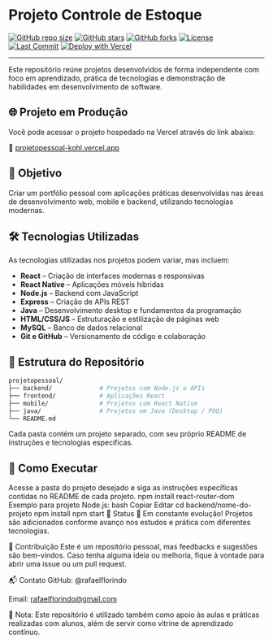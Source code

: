 # Projeto Controle de Estoque

[![GitHub repo size](https://img.shields.io/github/repo-size/rafaelflorindo/projetopessoal?color=blue)](https://github.com/rafaelflorindo/projetopessoal)
[![GitHub stars](https://img.shields.io/github/stars/rafaelflorindo/projetopessoal?style=social)](https://github.com/rafaelflorindo/projetopessoal/stargazers)
[![GitHub forks](https://img.shields.io/github/forks/rafaelflorindo/projetopessoal?style=social)](https://github.com/rafaelflorindo/projetopessoal/network)
[![License](https://img.shields.io/github/license/rafaelflorindo/projetopessoal)](https://github.com/rafaelflorindo/projetopessoal/blob/main/LICENSE)
[![Last Commit](https://img.shields.io/github/last-commit/rafaelflorindo/projetopessoal)](https://github.com/rafaelflorindo/projetopessoal/commits/main)
[![Deploy with Vercel](https://vercel.com/button)](https://vercel.com/new/import?s=https://github.com/rafaelflorindo/projetopessoal)

---

Este repositório reúne projetos desenvolvidos de forma independente com foco em aprendizado, prática de tecnologias e demonstração de habilidades em desenvolvimento de software.

## 🌐 Projeto em Produção

Você pode acessar o projeto hospedado na Vercel através do link abaixo:


🔗 [projetopessoal-kohl.vercel.app](https://projetopessoal-kohl.vercel.app/)


## 🧠 Objetivo

Criar um portfólio pessoal com aplicações práticas desenvolvidas nas áreas de desenvolvimento web, mobile e backend, utilizando tecnologias modernas.


## 🛠️ Tecnologias Utilizadas

As tecnologias utilizadas nos projetos podem variar, mas incluem:


- **React** – Criação de interfaces modernas e responsivas
- **React Native** – Aplicações móveis híbridas
- **Node.js** – Backend com JavaScript
- **Express** – Criação de APIs REST
- **Java** – Desenvolvimento desktop e fundamentos da programação
- **HTML/CSS/JS** – Estruturação e estilização de páginas web
- **MySQL** – Banco de dados relacional
- **Git e GitHub** – Versionamento de código e colaboração

## 📁 Estrutura do Repositório

```bash
projetopessoal/
├── backend/             # Projetos com Node.js e APIs
├── frontend/            # Aplicações React
├── mobile/              # Projetos com React Native
├── java/                # Projetos em Java (Desktop / POO)
└── README.md
```
Cada pasta contém um projeto separado, com seu próprio README de instruções e tecnologias específicas.

## 🚀 Como Executar
Acesse a pasta do projeto desejado e siga as instruções específicas contidas no README de cada projeto.
npm install react-router-dom
Exemplo para projeto Node.js:
bash
Copiar
Editar
cd backend/nome-do-projeto
npm install
npm start
📌 Status
📍 Em constante evolução! Projetos são adicionados conforme avanço nos estudos e prática com diferentes tecnologias.

🤝 Contribuição
Este é um repositório pessoal, mas feedbacks e sugestões são bem-vindos. Caso tenha alguma ideia ou melhoria, fique à vontade para abrir uma issue ou um pull request.

📬 Contato
GitHub: @rafaelflorindo

Email: rafaelflorindo@gmail.com

📎 Nota: Este repositório é utilizado também como apoio às aulas e práticas realizadas com alunos, além de servir como vitrine de aprendizado contínuo.
